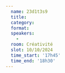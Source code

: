 ```yaml
---
  name: 23d1t3s9
  title: 
  category: 
  format: 
  speakers: 
    - 
  room: Créativité
  slot: 10/10/2024
  time_start: '17h45'
  time_end: '18h30'
---
```

